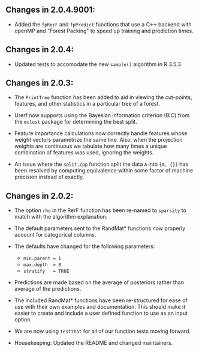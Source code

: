 ## Changes in 2.0.4.9001:

* Added the `fpRerF` and `fpPredict` functions that use a C++ backend
  with openMP and "Forest Packing" to speed up training and prediction
  times.

## Changes in 2.0.4:

* Updated tests to accomodate the new `sample()` algorithm in R 3.5.3

## Changes in 2.0.3:

* The `PrintTree` function has been added to aid in viewing the
  cut-points, features, and other statistics in a particular tree of a
  forest.

* Urerf now supports using the Bayesian information criterion (BIC) from
  the `mclust` package for determining the best split.

* Feature importance calculations now correctly handle features whose
  weight vectors parametrize the same line.  Also, when the projection
  weights are continuous we tabulate how many times a unique combination
  of features was used, ignoring the weights.

* An issue where the `split.cpp` function split the data `A` into `{A, {}}`
  has been resolved by computing equivalence within some factor of
  machine precision instead of exactly.

## Changes in 2.0.2:

* The option `rho` in the RerF function has been re-named to `sparsity`
  to match with the algorithm explanation.

* The default parameters sent to the RandMat\* functions now properly
  account for categorical columns.

* The defaults have changed for the following parameters:
  * `min.parent = 1`
  * `max.depth  = 0`
  * `stratify   = TRUE`

* Predictions are made based on the average of posteriors rather than average of the predictions. 

* The included RandMat\* functions have been re-structured for ease of use with their
  own examples and documentation.  This should make it easier to create
  and include a user defined function to use as an input option.

* We are now using `testthat` for all of our function tests moving
  forward. 

* Housekeeping: Updated the README and changed maintainers.

